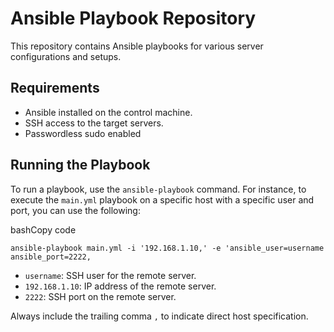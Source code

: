 Ansible Playbook Repository
===========================

This repository contains Ansible playbooks for various server configurations and setups.

Requirements
------------

-   Ansible installed on the control machine.
-   SSH access to the target servers.
-   Passwordless sudo enabled

Running the Playbook
--------------------

To run a playbook, use the `ansible-playbook` command. For instance, to execute the `main.yml` playbook on a specific host with a specific user and port, you can use the following:

bashCopy code

`ansible-playbook main.yml -i '192.168.1.10,' -e 'ansible_user=username ansible_port=2222,`

-   `username`: SSH user for the remote server.
-   `192.168.1.10`: IP address of the remote server.
-   `2222`: SSH port on the remote server.

Always include the trailing comma `,` to indicate direct host specification.